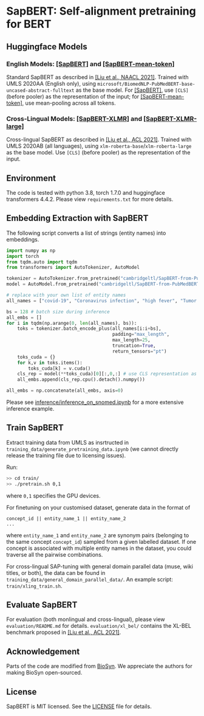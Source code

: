 # SapBERT: Self-alignment pretraining for BERT


## Huggingface Models

### English Models: [\[SapBERT\]](https://huggingface.co/cambridgeltl/SapBERT-from-PubMedBERT-fulltext) and [\[SapBERT-mean-token\]](https://huggingface.co/cambridgeltl/SapBERT-from-PubMedBERT-fulltext-mean-token)
Standard SapBERT as described in [\[Liu et al., NAACL 2021\]](https://www.aclweb.org/anthology/2021.naacl-main.334.pdf). Trained with UMLS 2020AA (English only), using `microsoft/BiomedNLP-PubMedBERT-base-uncased-abstract-fulltext` as the base model. For [\[SapBERT\]](https://huggingface.co/cambridgeltl/SapBERT-from-PubMedBERT-fulltext), use `[CLS]` (before pooler) as the representation of the input; for [\[SapBERT-mean-token\]](https://huggingface.co/cambridgeltl/SapBERT-from-PubMedBERT-fulltext-mean-token), use mean-pooling across all tokens.

### Cross-Lingual Models: [\[SapBERT-XLMR\]](https://huggingface.co/cambridgeltl/SapBERT-UMLS-2020AB-all-lang-from-XLMR) and [\[SapBERT-XLMR-large\]](https://huggingface.co/cambridgeltl/SapBERT-UMLS-2020AB-all-lang-from-XLMR-large)
Cross-lingual SapBERT as described in [\[Liu et al., ACL 2021\]](https://arxiv.org/pdf/2105.14398.pdf). Trained with UMLS 2020AB (all languages), using `xlm-roberta-base`/`xlm-roberta-large` as the base model. Use `[CLS]` (before pooler) as the representation of the input.

## Environment
The code is tested with python 3.8, torch 1.7.0 and huggingface transformers 4.4.2. Please view `requirements.txt` for more details.

## Embedding Extraction with SapBERT

The following script converts a list of strings (entity names) into embeddings.
```python
import numpy as np
import torch
from tqdm.auto import tqdm
from transformers import AutoTokenizer, AutoModel  

tokenizer = AutoTokenizer.from_pretrained("cambridgeltl/SapBERT-from-PubMedBERT-fulltext")  
model = AutoModel.from_pretrained("cambridgeltl/SapBERT-from-PubMedBERT-fulltext").cuda()

# replace with your own list of entity names
all_names = ["covid-19", "Coronavirus infection", "high fever", "Tumor of posterior wall of oropharynx"] 

bs = 128 # batch size during inference
all_embs = []
for i in tqdm(np.arange(0, len(all_names), bs)):
    toks = tokenizer.batch_encode_plus(all_names[i:i+bs], 
                                       padding="max_length", 
                                       max_length=25, 
                                       truncation=True,
                                       return_tensors="pt")
    toks_cuda = {}
    for k,v in toks.items():
        toks_cuda[k] = v.cuda()
    cls_rep = model(**toks_cuda)[0][:,0,:] # use CLS representation as the embedding
    all_embs.append(cls_rep.cpu().detach().numpy())

all_embs = np.concatenate(all_embs, axis=0)
```

Please see [inference/inference_on_snomed.ipynb](https://github.com/cambridgeltl/sapbert/blob/main/inference/inference_on_snomed.ipynb) for a more extensive inference example.

## Train SapBERT
Extract training data from UMLS as insrtructed in `training_data/generate_pretraining_data.ipynb` (we cannot directly release the training file due to licensing issues).

Run:
```bash
>> cd train/
>> ./pretrain.sh 0,1 
```
where `0,1` specifies the GPU devices. 

For finetuning on your customised dataset, generate data in the format of 
```
concept_id || entity_name_1 || entity_name_2
...
```
where `entity_name_1` and `entity_name_2` are synonym pairs (belonging to the same concept `concept_id`) sampled from a given labelled dataset. If one concept is associated with multiple entity names in the dataset, you could traverse all the pairwise combinations.

For cross-lingual SAP-tuning with general domain parallel data (muse, wiki titles, or both), the data can be found in `training_data/general_domain_parallel_data/`. An example script: `train/xling_train.sh`. 

## Evaluate SapBERT
For evaluation (both monlingual and cross-lingual), please view `evaluation/README.md` for details. `evaluation/xl_bel/` contains the XL-BEL benchmark proposed in [\[Liu et al., ACL 2021\]](https://arxiv.org/pdf/2105.14398.pdf).


## Acknowledgement
Parts of the code are modified from [BioSyn](https://github.com/dmis-lab/BioSyn). We appreciate the authors for making BioSyn open-sourced.

## License
SapBERT is MIT licensed. See the [LICENSE](LICENSE) file for details.
